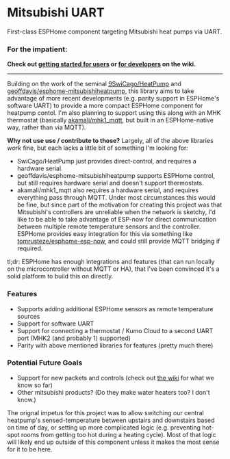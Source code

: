 # Mitsubishi UART
First-class ESPHome component targeting Mitsubishi heat pumps via UART.

### For the impatient:
**Check out [getting started for users](https://github.com/Sammy1Am/mitsubishi-uart/wiki/Getting-Started) or [for developers](https://github.com/Sammy1Am/mitsubishi-uart/wiki) on the wiki.**

-----

Building on the work of the seminal [9SwiCago/HeatPump](https://github.com/SwiCago/HeatPump) and [geoffdavis/esphome-mitsubishiheatpump](https://github.com/geoffdavis/esphome-mitsubishiheatpump), this library aims to take advantage of more recent developments (e.g. parity support in ESPHome's software UART) to provide a more compact ESPHome component for heatpump contol.  I'm also planning to support using this along with an MHK thermostat (basically [akamali/mhk1_mqtt](https://github.com/akamali/mhk1_mqtt), but built in an ESPHome-native way, rather than via MQTT).

__Why not use use / contribute to those?__
Largely, all of the above libraries *work* fine, but each lacks a little bit of something I'm looking for:
- SwiCago/HeatPump just provides direct-control, and requires a hardware serial.
- geoffdavis/esphome-mitsubishiheatpump supports ESPHome control, but still requires hardware serial and doesn't support thermostats.
- akamali/mhk1_mqtt also requires a hardware serial, and requires everything pass through MQTT.  Under most circumstances this would be fine, but since part of the motivation for creating this project was that Mitsubishi's controllers are unreliable when the network is sketchy, I'd like to be able to take advantage of ESP-now for direct communication between multiple remote temperature sensors and the controller.  ESPHome provides easy integration for this via something like [tomrusteze/esphome-esp-now](https://github.com/tomrusteze/esphome-esp-now), and could still provide MQTT bridging if required.

tl;dr: ESPHome has enough integrations and features (that can run locally on the microcontroller without MQTT or HA), that I've been convinced it's a solid platform to build this on directly.

### Features
- Supports adding additional ESPHome sensors as remote temperature sources
- Support for software UART
- Support for connecting a thermostat / Kumo Cloud to a second UART port (MHK2 (and probably 1) supported)
- Parity with above mentioned libraries for features (pretty much there)

### Potential Future Goals
- Support for new packets and controls (check out [the wiki](https://github.com/Sammy1Am/mitsubishi-uart/wiki/Decoding-Packets) for what we know so far)
- Other mitsubishi products? (Do they make water heaters too?  I don't know.)

The orignal impetus for this project was to allow switching our central heatpump's sensed-temperature between upstairs and downstairs based on time of day, or setting up more complicated logic (e.g. preventing hot-spot rooms from getting too hot during a heating cycle).  Most of that logic will likely end up outside of this component unless it makes the most sense for it to be here.
